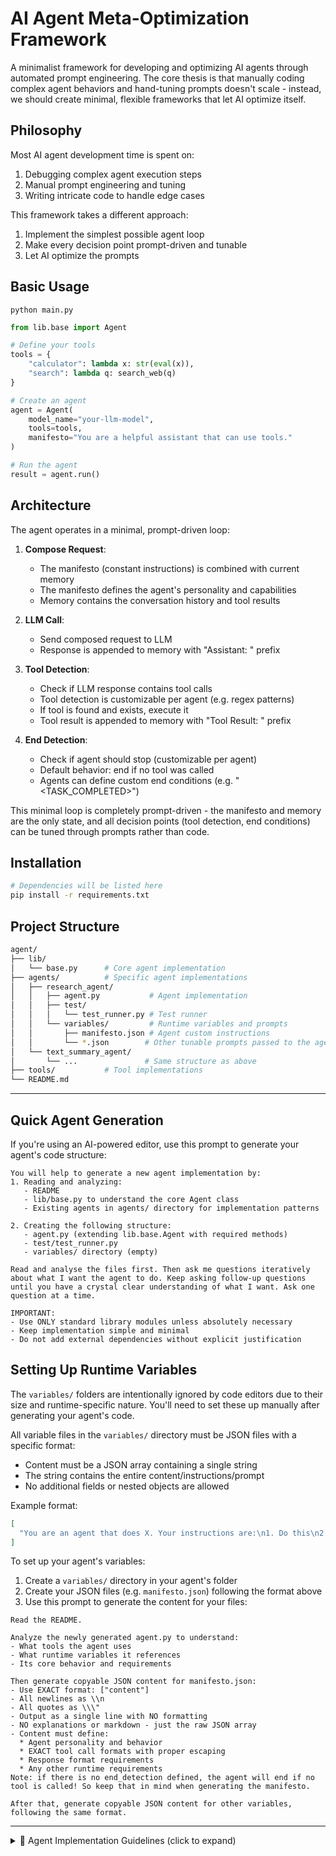 # AI Agent Meta-Optimization Framework

A minimalist framework for developing and optimizing AI agents through automated prompt engineering. The core thesis is that manually coding complex agent behaviors and hand-tuning prompts doesn't scale - instead, we should create minimal, flexible frameworks that let AI optimize itself.

## Philosophy

Most AI agent development time is spent on:

1. Debugging complex agent execution steps
2. Manual prompt engineering and tuning
3. Writing intricate code to handle edge cases

This framework takes a different approach:

1. Implement the simplest possible agent loop
2. Make every decision point prompt-driven and tunable
3. Let AI optimize the prompts

## Basic Usage

`python main.py`

```python
from lib.base import Agent

# Define your tools
tools = {
    "calculator": lambda x: str(eval(x)),
    "search": lambda q: search_web(q)
}

# Create an agent
agent = Agent(
    model_name="your-llm-model",
    tools=tools,
    manifesto="You are a helpful assistant that can use tools."
)

# Run the agent
result = agent.run()
```

## Architecture

The agent operates in a minimal, prompt-driven loop:

1. **Compose Request**:
   - The manifesto (constant instructions) is combined with current memory
   - The manifesto defines the agent's personality and capabilities
   - Memory contains the conversation history and tool results

2. **LLM Call**:
   - Send composed request to LLM
   - Response is appended to memory with "Assistant: " prefix

3. **Tool Detection**:
   - Check if LLM response contains tool calls
   - Tool detection is customizable per agent (e.g. regex patterns)
   - If tool is found and exists, execute it
   - Tool result is appended to memory with "Tool Result: " prefix

4. **End Detection**:
   - Check if agent should stop (customizable per agent)
   - Default behavior: end if no tool was called
   - Agents can define custom end conditions (e.g. "<TASK_COMPLETED>")

This minimal loop is completely prompt-driven - the manifesto and memory are the only state, and all decision points (tool detection, end conditions) can be tuned through prompts rather than code.

## Installation

```bash
# Dependencies will be listed here
pip install -r requirements.txt
```

## Project Structure

```bash
agent/
├── lib/
│   └── base.py      # Core agent implementation
├── agents/          # Specific agent implementations
│   ├── research_agent/
│   │   ├── agent.py           # Agent implementation
│   │   ├── test/
│   │   │   └── test_runner.py # Test runner
│   │   └── variables/         # Runtime variables and prompts
│   │       ├── manifesto.json # Agent custom instructions
│   │       └── *.json        # Other tunable prompts passed to the agent
│   └── text_summary_agent/
│       └── ...               # Same structure as above
├── tools/           # Tool implementations
└── README.md
```

----

## Quick Agent Generation

If you're using an AI-powered editor, use this prompt to generate your agent's code structure:

```
You will help to generate a new agent implementation by:
1. Reading and analyzing:
   - README
   - lib/base.py to understand the core Agent class
   - Existing agents in agents/ directory for implementation patterns

2. Creating the following structure:
   - agent.py (extending lib.base.Agent with required methods)
   - test/test_runner.py
   - variables/ directory (empty)

Read and analyse the files first. Then ask me questions iteratively about what I want the agent to do. Keep asking follow-up questions until you have a crystal clear understanding of what I want. Ask one question at a time.

IMPORTANT:
- Use ONLY standard library modules unless absolutely necessary
- Keep implementation simple and minimal
- Do not add external dependencies without explicit justification

```

## Setting Up Runtime Variables

The `variables/` folders are intentionally ignored by code editors due to their size and runtime-specific nature. You'll need to set these up manually after generating your agent's code.

All variable files in the `variables/` directory must be JSON files with a specific format:
- Content must be a JSON array containing a single string
- The string contains the entire content/instructions/prompt
- No additional fields or nested objects are allowed

Example format:
```json
[
  "You are an agent that does X. Your instructions are:\n1. Do this\n2. Then do that\n\nWhen responding:\n- Format like this\n- Include these details"
]
```

To set up your agent's variables:

1. Create a `variables/` directory in your agent's folder
2. Create your JSON files (e.g. `manifesto.json`) following the format above
3. Use this prompt to generate the content for your files:
```
Read the README.

Analyze the newly generated agent.py to understand:
- What tools the agent uses
- What runtime variables it references
- Its core behavior and requirements

Then generate copyable JSON content for manifesto.json:
- Use EXACT format: ["content"]
- All newlines as \\n
- All quotes as \\\"
- Output as a single line with NO formatting
- NO explanations or markdown - just the raw JSON array
- Content must define:
  * Agent personality and behavior
  * EXACT tool call formats with proper escaping
  * Response format requirements
  * Any other runtime requirements
Note: if there is no end_detection defined, the agent will end if no tool is called! So keep that in mind when generating the manifesto.

After that, generate copyable JSON content for other variables, following the same format.
```

----

<details>
<summary>🤖 Agent Implementation Guidelines (click to expand)</summary>

## Agent Architecture Guidelines

Each agent in the `agents/` directory follows a modular architecture designed for prompt engineering and automated generation:

1. **Core Architecture**:
   - Each agent is a specialized extension of `lib.base.Agent`
   - Tools are defined as pure functions: `Dict[str, Callable[[str], str]]`
   - Memory and state management handled by base agent
   - All configuration through constructor, no global state

2. **Tool Protocol**:
   - Tools are stateless functions that take string input and return string output
   - Tool calls must use XML format: `<TOOL: TOOL_NAME>arguments</TOOL>`
   - Multi-line arguments are supported through the XML format
   - Tools should be pure functions with no side effects

3. **State Management**:
   - Runtime state (prompts, inputs) stored in `variables/`
   - ALL JSON files use array format `[content]` for prompt engineering
   - Variables directory designed for automated prompt optimization
   - Each agent manages own memory compression strategy

4. **Testing and Execution**:
   - Test runners handle all I/O and environment setup
   - Agents receive clean inputs through constructor
   - Environment variables (API keys etc) handled by test runner
   - All methods decorated with `@debug()` for monitoring

5. **Prompt Engineering**:
   - Manifesto defines agent personality and tool protocols
   - JSON array format enables automated prompt optimization
   - Each agent can define custom end conditions
   - Tool formats defined in manifesto, not hardcoded

6. **Error Handling**:
   - Required parameters validated in constructor
   - Environment variables checked before agent creation
   - Tools must handle their own errors gracefully
   - Memory compression handled by base agent

7. **Extensibility**:
   - New agents inherit core functionality from base
   - Tool sets can be mixed: external APIs and internal functions
   - Custom tool detection patterns per agent
   - Memory management customizable per agent

## Development Guidelines

### Code Style

- No default/hardcoded values for required parameters in variables folder
- All variables defined in variables folder must be explicitly passed
- No default/hardcoded values for required parameters in agent constructor
- Clear documentation of all required parameters

## Agent Implementation Guidelines

Each agent in the `agents/` directory MUST follow these conventions:

1. **Directory Structure**:
   - Agent directory name should be descriptive (e.g., `research_agent`, `text_summary_agent`)
   - Main implementation MUST be in `agent.py` (not named after the agent)
   - MUST have `test/test_runner.py` for running the agent
   - MUST have `variables/` directory for runtime state

2. **Variables Format**:
   - ALL JSON files in `variables/` MUST use array indexing `[0]`, not dictionary keys
   - Example: `{"text": "content"}` is WRONG, `["content"]` is CORRECT
   - `manifesto.json` MUST exist and follow this format

3. **Test Runner**:
   - MUST read all variables using array index `[0]`
   - Example: `json.load(f)[0]` not `json.load(f)["key"]`
   - MUST handle all file I/O, agent implementation should only take clean inputs

4. **Agent Implementation**:
   - CRITICAL: Before implementing any agent methods:
     1. Read and understand the base Agent class in `lib/base.py` first
     2. Match ALL method signatures EXACTLY as defined in base Agent class
     3. Pay special attention to tool detection and end detection interfaces
   - MUST inherit from `lib.base.Agent`
   - MUST NOT read files directly, all inputs through constructor
   - MUST use `@debug()` decorator on all methods
   - MUST implement `_detect_tool` and `_end_detection`

</details>
